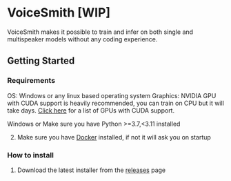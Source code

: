# VoiceSmith [WIP]

VoiceSmith makes it possible to train and infer on both single and multispeaker models without any coding experience.

## Getting Started

### Requirements

OS: Windows or any linux based operating system
Graphics: NVIDIA GPU with CUDA support is heavily recommended, you can train on CPU but it will take days. [Click here](https://developer.nvidia.com/cuda-gpus) for a list of GPUs with CUDA support.


Windows or 
Make sure you have Python >=3.7,<3.11 installed

2. Make sure you have [Docker](https://docs.docker.com/get-docker/) installed, if not it will ask you on startup

### How to install

1. Download the latest installer from the [releases](https://github.com/dunky11/voicesmith/releases) page
